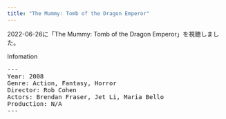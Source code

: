 ```yaml
---
title: "The Mummy: Tomb of the Dragon Emperor"
---
```

2022-06-26に「The Mummy: Tomb of the Dragon Emperor」を視聴しました。

Infomation
<pre>
---
Year: 2008
Genre: Action, Fantasy, Horror
Director: Rob Cohen
Actors: Brendan Fraser, Jet Li, Maria Bello
Production: N/A
---
</pre>
